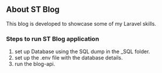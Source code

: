 ## About ST Blog

This blog is developed to showcase some of my Laravel skills.

### Steps to run ST Blog application
1) set up Database using the SQL dump in the _SQL folder.
2) set up the .env file with the database details.
3) run the blog-api.